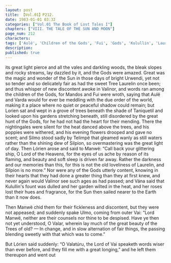 ```yaml
---
layout: post
title: 【Vol.01】P212.
date: 1983-01-01 03:32
categories: ["Vol.01 The Book of Lost Tales I"]
chapters: ["VIII. THE TALE OF THE SUN AND MOON"]
page_num: 212
characters: 
tags: ['Aulë', 'Children of the Gods', 'Fui', 'Gods', 'Kulullin', 'Laurelin', 'Lindo', 'Lórien', 'Mandos', 'Manwë', 'Silmo', 'Silpion', 'Sun, The', 'Talkamarda', 'Telimpë']
description: 
published: true
---
```


<p style="text-indent: 0;">
its great light pierce and all the vales and darkling woods, the bleak slopes and rocky streams, lay dazzled by it, and the Gods were amazed. Great was the magic and wonder of the Sun in those days of bright Urwendi, yet not so tender and so delicately fair as had the sweet Tree Laurelin once been; and thus whisper of new discontent awoke in Valinor, and words ran among the children of the Gods, for Mandos and Fui were wroth, saying that Aulë and Varda would for ever be meddling with the due order of the world, making it a place where no quiet or peaceful shadow could remain; but Lorien sat and wept in a grove of trees beneath the shade of Taniquetil and looked upon his gardens stretching beneath, still disordered by the great hunt of the Gods, for he had not had the heart for their mending. There the nightingales were silent for the heat danced above the trees, and his poppies were withered, and his evening flowers drooped and gave no scent; and Silmo stood sadly by Telimpë that gleamed wanly as still waters rather than the shining dew of Silpion, so overmastering was the great light of day. Then Lórien arose and said to Manwë: “Call back your glittering ship, O Lord of the Heavens, for the eyes of us ache by reason of its flaming, and beauty and soft sleep is driven far away. Rather the darkness and our memories than this, for this is not the old loveliness of Laurelin, and Silpion is no more.” Nor were any of the Gods utterly content, knowing in their hearts that they had done a greater thing than they at first knew, and never again would Valinor see such ages as had passed; and Vána said that Kulullin's fount was dulled and her garden wilted in the heat, and her roses lost their hues and fragrance, for the Sun then sailed nearer to the Earth than it now does.
</p>

Then Manwë chid them for their fickleness and discontent, but they were not appeased; and suddenly spake Ulmo, coming from outer Vai: “Lord Manwë, neither are their counsels nor thine to be despised. Have ye then not yet understood, O Valar, wherein lay much of the great beauty of the Trees of old? — In change, and in slow alternation of fair things, the passing blending sweetly with that which was to come.”

But Lórien said suddenly: “O Valatúru, the Lord of Vai speaketh words wiser than ever before, and they fill me with a great longing,” and he left them thereupon and went out

